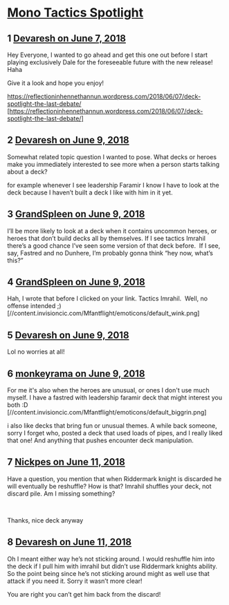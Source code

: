 # [Mono Tactics Spotlight](https://community.fantasyflightgames.com/topic/277368-mono-tactics-spotlight/)

## 1 [Devaresh on June 7, 2018](https://community.fantasyflightgames.com/topic/277368-mono-tactics-spotlight/?do=findComment&comment=3364498)

Hey Everyone, I wanted to go ahead and get this one out before I start playing exclusively Dale for the foreseeable future with the new release! Haha

Give it a look and hope you enjoy!

https://reflectioninhennethannun.wordpress.com/2018/06/07/deck-spotlight-the-last-debate/ [https://reflectioninhennethannun.wordpress.com/2018/06/07/deck-spotlight-the-last-debate/]

## 2 [Devaresh on June 9, 2018](https://community.fantasyflightgames.com/topic/277368-mono-tactics-spotlight/?do=findComment&comment=3368077)

Somewhat related topic question I wanted to pose. What decks or heroes make you immediately interested to see more when a person starts talking about a deck?

for example whenever I see leadership Faramir I know I have to look at the deck because I haven’t built a deck I like with him in it yet.

## 3 [GrandSpleen on June 9, 2018](https://community.fantasyflightgames.com/topic/277368-mono-tactics-spotlight/?do=findComment&comment=3368082)

I’ll be more likely to look at a deck when it contains uncommon heroes, or heroes that don’t build decks all by themselves. If I see tactics Imrahil there’s a good chance I’ve seen some version of that deck before.  If I see, say, Fastred and no Dunhere, I’m probably gonna think “hey now, what’s this?”

## 4 [GrandSpleen on June 9, 2018](https://community.fantasyflightgames.com/topic/277368-mono-tactics-spotlight/?do=findComment&comment=3368084)

Hah, I wrote that before I clicked on your link. Tactics Imrahil.  Well, no offense intended ;) [//content.invisioncic.com/Mfantflight/emoticons/default_wink.png]

## 5 [Devaresh on June 9, 2018](https://community.fantasyflightgames.com/topic/277368-mono-tactics-spotlight/?do=findComment&comment=3368093)

Lol no worries at all!

## 6 [monkeyrama on June 9, 2018](https://community.fantasyflightgames.com/topic/277368-mono-tactics-spotlight/?do=findComment&comment=3368278)

For me it's also when the heroes are unusual, or ones I don't use much myself. I have a fastred with leadership faramir deck that might interest you both :D [//content.invisioncic.com/Mfantflight/emoticons/default_biggrin.png]

i also like decks that bring fun or unusual themes. A while back someone, sorry I forget who, posted a deck that used loads of pipes, and I really liked that one! And anything that pushes encounter deck manipulation.

## 7 [Nickpes on June 11, 2018](https://community.fantasyflightgames.com/topic/277368-mono-tactics-spotlight/?do=findComment&comment=3369276)

Have a question, you mention that when Riddermark knight is discarded he will eventually be reshuffle? How is that? Imrahil shuffles your deck, not discard pile. Am I missing something? 

 

Thanks, nice deck anyway

## 8 [Devaresh on June 11, 2018](https://community.fantasyflightgames.com/topic/277368-mono-tactics-spotlight/?do=findComment&comment=3369425)

Oh I meant either way he’s not sticking around. I would reshuffle him into the deck if I pull him with imrahil but didn’t use Riddermark knights ability. So the point being since he’s not sticking around might as well use that attack if you need it. Sorry it wasn’t more clear!

You are right you can’t get him back from the discard!


